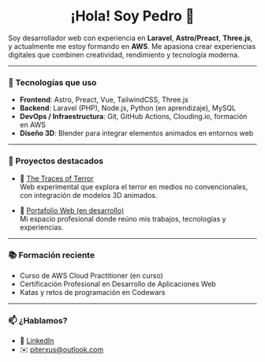 <h1 align="center">¡Hola! Soy Pedro 👋</h1>

Soy desarrollador web con experiencia en **Laravel**, **Astro/Preact**, **Three.js**, y actualmente me estoy formando en **AWS**. Me apasiona crear experiencias digitales que combinen creatividad, rendimiento y tecnología moderna.

---

### 🚀 Tecnologías que uso

- **Frontend**: Astro, Preact, Vue, TailwindCSS, Three.js
- **Backend**: Laravel (PHP), Node.js, Python (en aprendizaje), MySQL
- **DevOps / Infraestructura**: Git, GitHub Actions, Clouding.io, formación en AWS
- **Diseño 3D**: Blender para integrar elementos animados en entornos web

---

### 🧪 Proyectos destacados

- 🎃 [The Traces of Terror](https://github.com/pedrosldev/the-traces-of-terror)  
  Web experimental que explora el terror en medios no convencionales, con integración de modelos 3D animados.

- 💼 [Portafolio Web (en desarrollo)](https://github.com/pedrosldev/portfolio)  
  Mi espacio profesional donde reúno mis trabajos, tecnologías y experiencias.

---

### 📚 Formación reciente

- Curso de AWS Cloud Practitioner (en curso)
- Certificación Profesional en Desarrollo de Aplicaciones Web
- Katas y retos de programación en Codewars

---

### 📫 ¿Hablamos?

- 💼 [LinkedIn](https://www.linkedin.com/in/pedro-sánchez-lancharro-007136203/)
- ✉️ piterxus@outlook.com
